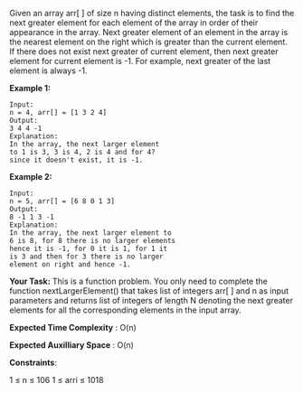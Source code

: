 Given an array arr[ ] of size n having distinct elements, the task is to find the next greater element for each element of the array in order of their appearance in the array.
Next greater element of an element in the array is the nearest element on the right which is greater than the current element.
If there does not exist next greater of current element, then next greater element for current element is -1. For example, next greater of the last element is always -1.

**Example 1:**

~~~
Input:
n = 4, arr[] = [1 3 2 4]
Output:
3 4 4 -1
Explanation:
In the array, the next larger element
to 1 is 3, 3 is 4, 2 is 4 and for 4?
since it doesn't exist, it is -1.
~~~

**Example 2:**

~~~
Input:
n = 5, arr[] = [6 8 0 1 3]
Output:
8 -1 1 3 -1
Explanation:
In the array, the next larger element to
6 is 8, for 8 there is no larger elements
hence it is -1, for 0 it is 1, for 1 it
is 3 and then for 3 there is no larger
element on right and hence -1.
~~~

**Your Task:**
This is a function problem. You only need to complete the function nextLargerElement() that takes list of integers arr[ ] and n as input parameters and returns list of integers of length N denoting the next greater elements for all the corresponding elements in the input array.

**Expected Time Complexity** : O(n)

**Expected Auxilliary Space** : O(n)

**Constraints**:

1 ≤ n ≤ 106
1 ≤ arri ≤ 1018

